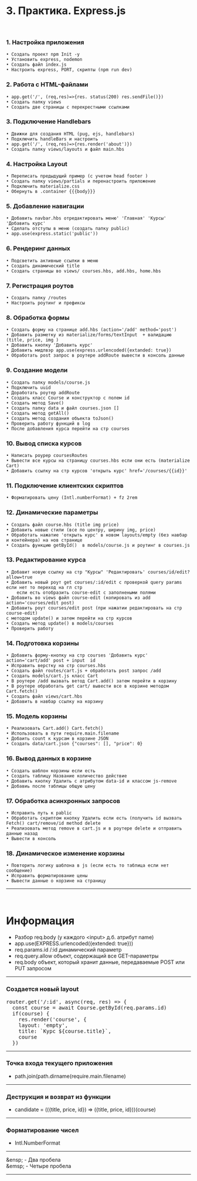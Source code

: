 # 3. Практика. Express.js
&emsp;  
### 1. Настройка приложения
	• Создать проект npm Init -y
	• Установить express, nodemon
	• Создать файл index.js
	• Настроить express, PORT, скрипты (npm run dev)

### 2. Работа с HTML-файлами
	• app.get('/', (req,res)=>{res. status(200) res.sendFile()})
	• Создать папку views
	• Создать две страницы с перекрестными ссылками

### 3. Подключение Handlebars
	• Движки для создания HTML (pug, ejs, handlebars)
	• Подключить handleBars и настроить
	• app.get('/', (req,res)=>{res.render('about')})
	• Создать папку views/layouts и файл main.hbs

### 4. Настройка Layout
	• Переписать предыдущий пример (с учетом head footer )
	• Создать папку views/partials и перенастроить приложение
	• Подключить materialize.css
	• Обернуть в .container {{{body}}}

### 5. Добавление навигации
	• Добавить navbar.hbs отредактировать меню' 'Главная' 'Курсы' 'Добавить курс'
	• Сделать отступы в меню (создать папку public)
	• app.use(express.static('public'))

### 6. Рендеринг данных
	• Подсветить активные ссылки в меню
	• Создать динамический title
	• Создать страницы во views/ courses.hbs, add.hbs, home.hbs

### 7. Регистрация роутов
	• Создать папку /routes
	• Настроить роутинг и префиксы

### 8. Обработка формы
	• Создать форму на странице add.hbs (action='/add' method='post')
	• Добавить разметку из materialize/forms/textInput  + валидацию (title, price, img )
	• Добавить кнопку 'Добавить курс'
	• Добавить мидлвэр app.use(express.urlencoded({extanded: true})
	• Обработать post запрос в роутере addRoute вывести в консоль данные

### 9. Создание модели
	• Создать папку models/course.js
	• Подключить uuid
	• Доработать роутер addRoute
	• Cоздать класс Course и конструктор с полем id
	• Создать метод Save()
	• Создать папку data и файл courses.json []
	• Создать метод getAll()
	• Создать метод создания объекта toJson()
	• Проверить работу функций в log
	• После добавления курса перейти на стр courses

### 10. Вывод списка курсов
	• Написать роурер coursesRoutes
	• Вывести все курсы на страницу courses.hbs если они есть (materialize Cart)
	• Добавить ссылку на стр курсов 'открыть курс' href='/courses/{{id}}'

### 11. Подключение клиентских скриптов
	• Форматировать цену (Intl.numberFormat) + fz 2rem

### 12. Динамические параметры
	• Cоздать файл course.hbs (title img price)
	• Добавить новые стили (все по центру, ширину img, price)
	• Обработать нажатие 'открыть курс' в новом layouts/empty (без навбар и контейнера) на нов странице
	• Создать функцию getById()  в models/course.js и роутинг в courses.js

### 13. Редактирование курса
	• Добавит новую ссылку на стр "Курсы" 'Pедактировать' courses/id/edit?allow=true
	• Добавить новый роут get courses/:id/edit c проверкой query params если нет то переход на гл стр
		если есть отобразить course-edit с заполнеными полями
	• Добавить во views файл course-edit (копировать из add action='courses/edit post)
	• Добавить роут courses/edit post (при нажатии редактировать на стр course-edit)
	с методом update() и затем перейти на стр курсов
	• Создать метод update() в models/courses
	• Проверить работу

### 14. Подготовка корзины
	• Добавить форму-кнопку на стр courses 'Добавить курс' action='cart/add' post + input  id
	• Исправить верстку на стр courses.hbs
	• Создать файл routes/cart.js + обработать post запрос /add
	• Создать models/cart.js класс Cart
	• В роутере /add вызвать ветод Cart.add() затем перейти в корзину
	• В роутере обработать get cart/ вывести все в корзине методом Cart.fetch()
	• Создать файл views/cart.hbs
	• Добавить в навбар ссылку на корзину
	
### 15. Модель корзины
	• Реализовать Cart.add() Cart.fetch()
	• Использовать в пути require.main.filename
	• Добаить count к курсам в корзине JSON
	• Создать data/cart.json {"courses": [], "price": 0}

### 16. Вывод данных в корзине
	• Создать шаблон корзины если есть
	• Создать таблицу Название количество действие
	• Добавить кнопку Удалить с атрибутом data-id и классом js-remove
	• Добавиь после таблицы общую цену

### 17. Обработка асинхронных запросов
	• Исправить путь к pablic
	• Обработать скриптом кнопку Удалить если есть (получить id вызвать  Fetch() cart/remove/id method delete
	• Реализовать метод remove в cart.js и в роутере delete и отправить данные назад
	• Вывести в консоль

### 18. Динамическое изменение корзины
	• Повторить логику шаблона в js (если есть то таблица если нет сообщение)
	• Исправить форматирование цены
	• Вывести данные о корзине на страницу
***
&emsp;  
# Информация
* Разбор req.body (у каждого \<input> д.б. атрибут name)
* app.use(EXPRESS.urlencoded({extended: true}))
* req.params.id     /:id динамический параметр 
* req.query.allow   объект, содержащий все GET-параметры 
* req.body          объект, который хранит данные, передаваемые POST или PUT запросом 
***
### Создается новый layout
<pre>router.get('/:id', async(req, res) => {
  const course = await Course.getById(req.params.id)
  if(course) {
    res.render('course', {
    layout: 'empty',
    title: `Курс ${course.title}`,
    course
  })</pre>
***
### Точка входа текущего приложения 
* path.join(path.dirname(require.main.filename)
***
### Деструкция и возврат из функции
* candidate = (({title, price, id}) => ({title, price, id}))(course)
***
### Форматирование чисел
* Intl.NumberFormat
***
\&ensp; - Два пробела  
\&emsp; - Четыре пробела
***